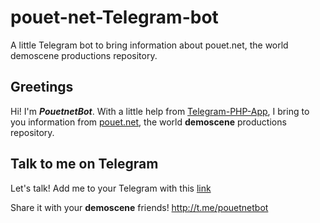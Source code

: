 # pouet-net-Telegram-bot
A little Telegram bot to bring information about pouet.net, the world demoscene productions repository.

## Greetings
Hi! I'm ***PouetnetBot***. With a little help from [Telegram-PHP-App](https://github.com/duhow/Telegram-PHP-App),
I bring to you information from [pouet.net](https://www.pouet.net), the world **demoscene** productions repository.

## Talk to me on Telegram
Let's talk! Add me to your Telegram with this [link](http://t.me/pouetnetbot)

Share it with your **demoscene** friends! http://t.me/pouetnetbot
